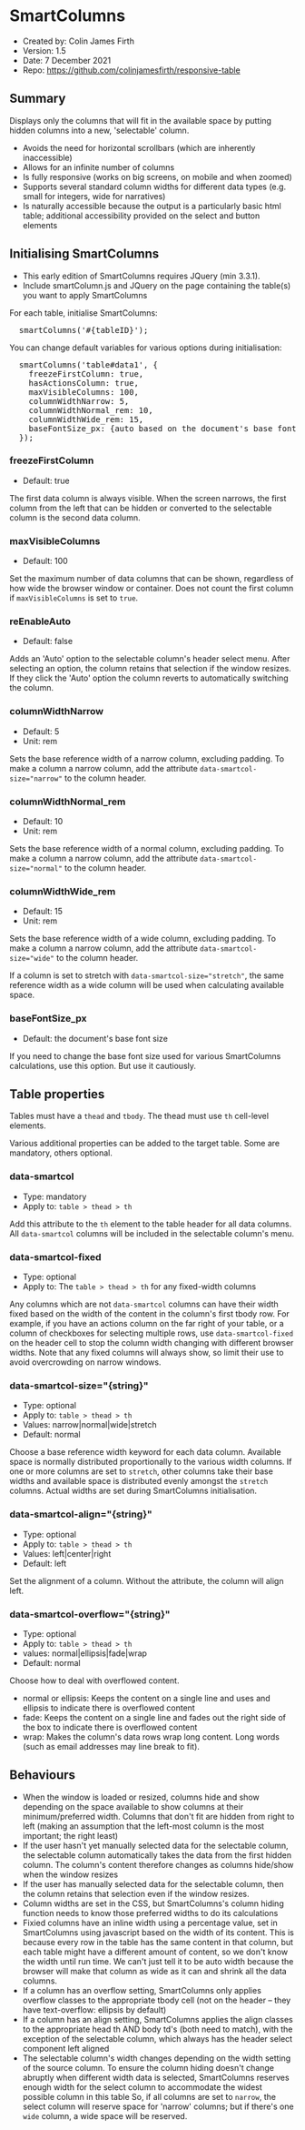 # SmartColumns

- Created by: Colin James Firth
- Version: 1.5
- Date: 7 December 2021
- Repo: https://github.com/colinjamesfirth/responsive-table


## Summary
Displays only the columns that will fit in the available space by putting hidden columns into a new, 'selectable' column.

- Avoids the need for horizontal scrollbars (which are inherently inaccessible)
- Allows for an infinite number of columns
- Is fully responsive (works on big screens, on mobile and when zoomed)
- Supports several standard column widths for different data types (e.g. small for integers, wide for narratives)
- Is naturally accessible because the output is a particularly basic html table; additional accessibility provided on the select and button elements


## Initialising SmartColumns

- This early edition of SmartColumns requires JQuery (min 3.3.1).
- Include smartColumn.js and JQuery on the page containing the table(s) you want to apply SmartColumns

For each table, initialise SmartColumns:

<pre>
  smartColumns('#{tableID}');
</pre>

You can change default variables for various options during initialisation:

<pre>
  smartColumns('table#data1', {
    freezeFirstColumn: true,
    hasActionsColumn: true,
    maxVisibleColumns: 100,
    columnWidthNarrow: 5,
    columnWidthNormal_rem: 10,
    columnWidthWide_rem: 15,
    baseFontSize_px: {auto based on the document's base font size}
  });
</pre>

### freezeFirstColumn
- Default: true

The first data column is always visible. When the screen narrows, the first column from the left that can be hidden or converted to the selectable column is the second data column.

### maxVisibleColumns
- Default: 100

Set the maximum number of data columns that can be shown, regardless of how wide the browser window or container. Does not count the first column if `maxVisibleColumns` is set to `true`.

### reEnableAuto
- Default: false

Adds an 'Auto' option to the selectable column's header select menu. After selecting an option, the column retains that selection if the window resizes. If they click the 'Auto' option the column reverts to automatically switching the column.

### columnWidthNarrow
- Default: 5
- Unit: rem

Sets the base reference width of a narrow column, excluding padding. To make a column a narrow column, add the attribute `data-smartcol-size="narrow"` to the column header.

### columnWidthNormal_rem
- Default: 10
- Unit: rem

Sets the base reference width of a normal column, excluding padding. To make a column a narrow column, add the attribute `data-smartcol-size="normal"` to the column header.

### columnWidthWide_rem
- Default: 15
- Unit: rem

Sets the base reference width of a wide column, excluding padding. To make a column a narrow column, add the attribute `data-smartcol-size="wide"` to the column header.

If a column is set to stretch with `data-smartcol-size="stretch"`, the same reference width as a wide column will be used when calculating available space.

### baseFontSize_px
- Default: the document's base font size

If you need to change the base font size used for various SmartColumns calculations, use this option. But use it cautiously.


## Table properties

Tables must have a `thead` and `tbody`. The thead must use `th` cell-level elements.

Various additional properties can be added to the target table. Some are mandatory, others optional.

### data-smartcol
- Type: mandatory
- Apply to: `table > thead > th`

Add this attribute to the `th` element to the table header for all data columns. All `data-smartcol` columns will be included in the selectable column's menu.

### data-smartcol-fixed
- Type: optional
- Apply to: The `table > thead > th` for any fixed-width columns

Any columns which are not `data-smartcol` columns can have their width fixed based on the width of the content in the column's first tbody row. For example, if you have an actions column on the far right of your table, or a column of checkboxes for selecting multiple rows, use `data-smartcol-fixed` on the header cell to stop the column width changing with different browser widths. Note that any fixed columns will always show, so limit their use to avoid overcrowding on narrow windows.

### data-smartcol-size="{string}"
- Type: optional
- Apply to: `table > thead > th`
- Values: narrow|normal|wide|stretch
- Default: normal

Choose a base reference width keyword for each data column. Available space is normally distributed proportionally to the various width columns. If one or more columns are set to `stretch`, other columns take their base widths and available space is distributed evenly amongst the `stretch` columns. Actual widths are set during SmartColumns initialisation.

### data-smartcol-align="{string}"
- Type: optional
- Apply to: `table > thead > th`
- Values: left|center|right
- Default: left

Set the alignment of a column. Without the attribute, the column will align left.

### data-smartcol-overflow="{string}"
- Type: optional
- Apply to: `table > thead > th`
- values: normal|ellipsis|fade|wrap
- Default: normal

Choose how to deal with overflowed content.

- normal or ellipsis: Keeps the content on a single line and uses and ellipsis to indicate there is overflowed content
- fade: Keeps the content on a single line and fades out the right side of the box to indicate there is overflowed content
- wrap: Makes the column's data rows wrap long content. Long words (such as email addresses may line break to fit).


## Behaviours
- When the window is loaded or resized, columns hide and show depending on the space available to show columns at their minimum/preferred width. Columns that don't fit are hidden from right to left (making an assumption that the left-most column is the most important; the right least)
- If the user hasn't yet manually selected data for the selectable column, the selectable column automatically takes the data from the first hidden column. The column's content therefore changes as columns hide/show when the window resizes
- If the user has manually selected data for the selectable column, then the column retains that selection even if the window resizes.
- Column widths are set in the CSS, but SmartColumns's column hiding function needs to know those preferred widths to do its calculations
- Fixied columns have an inline width using a percentage value, set in SmartColumns using javascript based on the width of its content. This is because every row in the table has the same content in that column, but each table might have a different amount of content, so we don't know the width until run time. We can't just tell it to be auto width because the browser will  make that column as wide as it can and shrink all the data columns.
- If a column has an overflow setting, SmartColumns only applies overflow classes to the appropriate tbody cell (not on the header – they have text-overflow: ellipsis by default)
- If a column has an align setting, SmartColumns applies the align classes to the appropriate head th AND body td's (both need to match), with the exception of the selectable column, which always has the header select component left aligned
- The selectable column's width changes depending on the width setting of the source column. To ensure the column hiding doesn't change abruptly when different width data is selected, SmartColumns reserves enough width for the select column to accommodate the widest possible column in this table So, if all columns are set to `narrow`, the select column will reserve space for 'narrow' columns; but if there's one `wide` column, a wide space will be reserved.